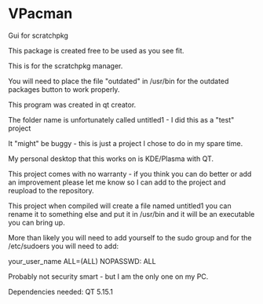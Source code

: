 # VPacman
Gui for scratchpkg

This package is created free to be used as you see fit. 

This is for the scratchpkg manager.

You will need to place the file "outdated" in /usr/bin for the outdated packages button to work properly.

This program was created in qt creator.

The folder name is unfortunately called untitled1 - I did this as a "test" project 

It "might" be buggy - this is just a project I chose to do in my spare time. 

My personal desktop that this works on is KDE/Plasma with QT.

This project comes with no warranty - if you think you can do better or add an improvement please let me know so I can add to the project and reupload to the repository.

This project when compiled will create a file named untitled1 you can rename it to something else and put it in /usr/bin and it will be an executable you can bring up.

More than likely you will need to add yourself to the sudo group and for the /etc/sudoers you will need to add:

your_user_name ALL=(ALL) NOPASSWD: ALL

Probably not security smart - but I am the only one on my PC.

Dependencies needed:
QT 5.15.1
